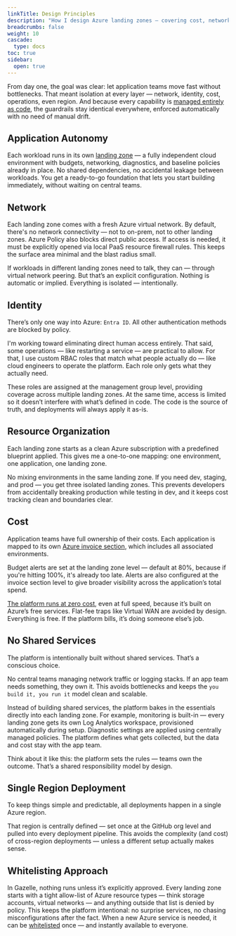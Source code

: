 ```yaml
---
linkTitle: Design Principles
description: "How I design Azure landing zones — covering cost, network, identity, and monitoring for autonomous teams at zero platform cost"
breadcrumbs: false
weight: 10
cascade:
  type: docs  
toc: true
sidebar:
  open: true
---
```



From day one, the goal was clear: let application teams move fast without bottlenecks. That meant isolation at every layer — network, identity, cost, operations, even region. And because every capability is [managed entirely as code](/docs/platform-as-code/), the guardrails stay identical everywhere, enforced automatically with no need of manual drift.

## Application Autonomy

Each workload runs in its own [landing zone](/docs/landing-zone/) — a fully independent cloud environment with budgets, networking, diagnostics, and baseline policies already in place. No shared dependencies, no accidental leakage between workloads. You get a ready-to-go foundation that lets you start building immediately, without waiting on central teams.

## Network

Each landing zone comes with a fresh Azure virtual network. By default, there's no network connectivity — not to on-prem, not to other landing zones. Azure Policy also blocks direct public access. If access is needed, it must be explicitly opened via local PaaS resource firewall rules. This keeps the surface area minimal and the blast radius small.

If workloads in different landing zones need to talk, they can — through virtual network peering. But that’s an explicit configuration. Nothing is automatic or implied. Everything is isolated — intentionally.

## Identity

There’s only one way into Azure: `Entra ID`. All other authentication methods are blocked by policy.

I'm working toward eliminating direct human access entirely. That said, some operations — like restarting a service — are practical to allow. For that, I use custom RBAC roles that match what people actually do — like cloud engineers to operate the platform. Each role only gets what they actually need.

These roles are assigned at the management group level, providing coverage across multiple landing zones. At the same time, access is limited so it doesn’t interfere with what’s defined in code. The code is the source of truth, and deployments will always apply it as-is.

## Resource Organization

Each landing zone starts as a clean Azure subscription with a predefined blueprint applied. This gives me a one-to-one mapping: one environment, one application, one landing zone.

No mixing environments in the same landing zone. If you need dev, staging, and prod — you get three isolated landing zones. This prevents developers from accidentally breaking production while testing in dev, and it keeps cost tracking clean and boundaries clear.

## Cost

Application teams have full ownership of their costs. Each application is mapped to its own [Azure invoice section](https://learn.microsoft.com/en-us/azure/cost-management-billing/manage/mca-section-invoice), which includes all associated environments.

Budget alerts are set at the landing zone level — default at 80%, because if you're hitting 100%, it's already too late. Alerts are also configured at the invoice section level to give broader visibility across the application’s total spend.

[The platform runs at zero cost](/docs/design-principles/cost-efficiency/), even at full speed, because it’s built on Azure’s free services. Flat-fee traps like Virtual WAN are avoided by design. Everything is free. If the platform bills, it’s doing someone else’s job.

## No Shared Services

The platform is intentionally built without shared services. That’s a conscious choice.

No central teams managing network traffic or logging stacks. If an app team needs something, they own it. This avoids bottlenecks and keeps the `you build it, you run it` model clean and scalable.

Instead of building shared services, the platform bakes in the essentials directly into each landing zone. For example, monitoring is built-in — every landing zone gets its own Log Analytics workspace, provisioned automatically during setup. Diagnostic settings are applied using centrally managed policies. The platform defines what gets collected, but the data and cost stay with the app team.

Think about it like this: the platform sets the rules — teams own the outcome. That’s a shared responsibility model by design.

## Single Region Deployment

To keep things simple and predictable, all deployments happen in a single Azure region.

That region is centrally defined — set once at the GitHub org level and pulled into every deployment pipeline. This avoids the complexity (and cost) of cross-region deployments — unless a different setup actually makes sense.

## Whitelisting Approach

In Gazelle, nothing runs unless it’s explicitly approved. Every landing zone starts with a tight allow-list of Azure resource types — think storage accounts, virtual networks — and anything outside that list is denied by policy. This keeps the platform intentional: no surprise services, no chasing misconfigurations after the fact. When a new Azure service is needed, it can be [whitelisted](/Docs/Design-Principles/whitelisting) once — and instantly available to everyone.
